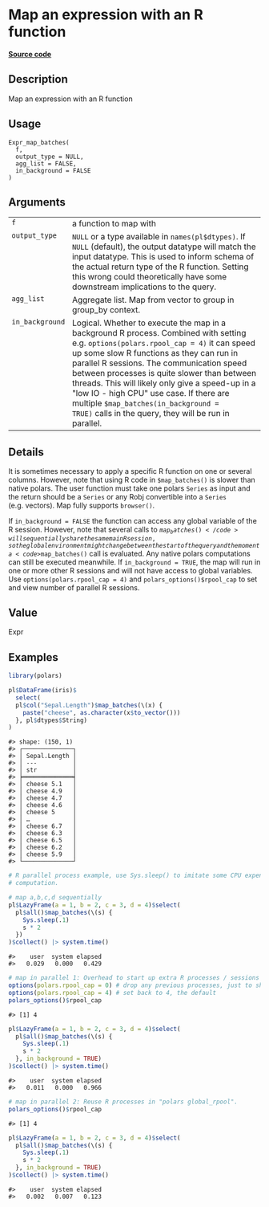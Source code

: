 

# Map an expression with an R function

[**Source code**](https://github.com/pola-rs/r-polars/tree/main/R/expr__expr.R#L743)

## Description

Map an expression with an R function

## Usage

<pre><code class='language-R'>Expr_map_batches(
  f,
  output_type = NULL,
  agg_list = FALSE,
  in_background = FALSE
)
</code></pre>

## Arguments

<table>
<tr>
<td style="white-space: nowrap; font-family: monospace; vertical-align: top">
<code id="Expr_map_batches_:_f">f</code>
</td>
<td>
a function to map with
</td>
</tr>
<tr>
<td style="white-space: nowrap; font-family: monospace; vertical-align: top">
<code id="Expr_map_batches_:_output_type">output_type</code>
</td>
<td>
<code>NULL</code> or a type available in <code>names(pl$dtypes)</code>.
If <code>NULL</code> (default), the output datatype will match the input
datatype. This is used to inform schema of the actual return type of the
R function. Setting this wrong could theoretically have some downstream
implications to the query.
</td>
</tr>
<tr>
<td style="white-space: nowrap; font-family: monospace; vertical-align: top">
<code id="Expr_map_batches_:_agg_list">agg_list</code>
</td>
<td>
Aggregate list. Map from vector to group in group_by context.
</td>
</tr>
<tr>
<td style="white-space: nowrap; font-family: monospace; vertical-align: top">
<code id="Expr_map_batches_:_in_background">in_background</code>
</td>
<td>
Logical. Whether to execute the map in a background R process. Combined
with setting e.g. <code>options(polars.rpool_cap = 4)</code> it can
speed up some slow R functions as they can run in parallel R sessions.
The communication speed between processes is quite slower than between
threads. This will likely only give a speed-up in a "low IO - high CPU"
use case. If there are multiple <code>$map_batches(in_background =
TRUE)</code> calls in the query, they will be run in parallel.
</td>
</tr>
</table>

## Details

It is sometimes necessary to apply a specific R function on one or
several columns. However, note that using R code in
<code>$map_batches()</code> is slower than native polars. The user
function must take one polars <code>Series</code> as input and the
return should be a <code>Series</code> or any Robj convertible into a
<code>Series</code> (e.g. vectors). Map fully supports
<code>browser()</code>.

If <code>in_background = FALSE</code> the function can access any global
variable of the R session. However, note that several calls to
<code>$map_batches()</code> will sequentially share the same main R
session, so the global environment might change between the start of the
query and the moment a <code>$map_batches()</code> call is evaluated.
Any native polars computations can still be executed meanwhile. If
<code>in_background = TRUE</code>, the map will run in one or more other
R sessions and will not have access to global variables. Use
<code>options(polars.rpool_cap = 4)</code> and
<code>polars_options()$rpool_cap</code> to set and view number of
parallel R sessions.

## Value

Expr

## Examples

``` r
library(polars)

pl$DataFrame(iris)$
  select(
  pl$col("Sepal.Length")$map_batches(\(x) {
    paste("cheese", as.character(x$to_vector()))
  }, pl$dtypes$String)
)
```

    #> shape: (150, 1)
    #> ┌──────────────┐
    #> │ Sepal.Length │
    #> │ ---          │
    #> │ str          │
    #> ╞══════════════╡
    #> │ cheese 5.1   │
    #> │ cheese 4.9   │
    #> │ cheese 4.7   │
    #> │ cheese 4.6   │
    #> │ cheese 5     │
    #> │ …            │
    #> │ cheese 6.7   │
    #> │ cheese 6.3   │
    #> │ cheese 6.5   │
    #> │ cheese 6.2   │
    #> │ cheese 5.9   │
    #> └──────────────┘

``` r
# R parallel process example, use Sys.sleep() to imitate some CPU expensive
# computation.

# map a,b,c,d sequentially
pl$LazyFrame(a = 1, b = 2, c = 3, d = 4)$select(
  pl$all()$map_batches(\(s) {
    Sys.sleep(.1)
    s * 2
  })
)$collect() |> system.time()
```

    #>    user  system elapsed 
    #>   0.029   0.000   0.429

``` r
# map in parallel 1: Overhead to start up extra R processes / sessions
options(polars.rpool_cap = 0) # drop any previous processes, just to show start-up overhead
options(polars.rpool_cap = 4) # set back to 4, the default
polars_options()$rpool_cap
```

    #> [1] 4

``` r
pl$LazyFrame(a = 1, b = 2, c = 3, d = 4)$select(
  pl$all()$map_batches(\(s) {
    Sys.sleep(.1)
    s * 2
  }, in_background = TRUE)
)$collect() |> system.time()
```

    #>    user  system elapsed 
    #>   0.011   0.000   0.966

``` r
# map in parallel 2: Reuse R processes in "polars global_rpool".
polars_options()$rpool_cap
```

    #> [1] 4

``` r
pl$LazyFrame(a = 1, b = 2, c = 3, d = 4)$select(
  pl$all()$map_batches(\(s) {
    Sys.sleep(.1)
    s * 2
  }, in_background = TRUE)
)$collect() |> system.time()
```

    #>    user  system elapsed 
    #>   0.002   0.007   0.123

